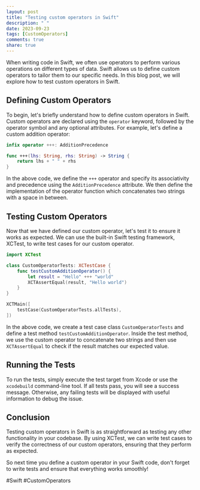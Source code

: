 ```yaml
---
layout: post
title: "Testing custom operators in Swift"
description: " "
date: 2023-09-23
tags: [CustomOperators]
comments: true
share: true
---
```


When writing code in Swift, we often use operators to perform various operations on different types of data. Swift allows us to define custom operators to tailor them to our specific needs. In this blog post, we will explore how to test custom operators in Swift.

## Defining Custom Operators

To begin, let's briefly understand how to define custom operators in Swift. Custom operators are declared using the `operator` keyword, followed by the operator symbol and any optional attributes. For example, let's define a custom addition operator:

```swift
infix operator +++: AdditionPrecedence

func +++(lhs: String, rhs: String) -> String {
    return lhs + " " + rhs
}
```

In the above code, we define the `+++` operator and specify its associativity and precedence using the `AdditionPrecedence` attribute. We then define the implementation of the operator function which concatenates two strings with a space in between.

## Testing Custom Operators

Now that we have defined our custom operator, let's test it to ensure it works as expected. We can use the built-in Swift testing framework, XCTest, to write test cases for our custom operator.

```swift
import XCTest

class CustomOperatorTests: XCTestCase {
    func testCustomAdditionOperator() {
        let result = "Hello" +++ "world"
        XCTAssertEqual(result, "Hello world")
    }
}

XCTMain([
    testCase(CustomOperatorTests.allTests),
])
```

In the above code, we create a test case class `CustomOperatorTests` and define a test method `testCustomAdditionOperator`. Inside the test method, we use the custom operator to concatenate two strings and then use `XCTAssertEqual` to check if the result matches our expected value.

## Running the Tests

To run the tests, simply execute the test target from Xcode or use the `xcodebuild` command-line tool. If all tests pass, you will see a success message. Otherwise, any failing tests will be displayed with useful information to debug the issue.

## Conclusion

Testing custom operators in Swift is as straightforward as testing any other functionality in your codebase. By using XCTest, we can write test cases to verify the correctness of our custom operators, ensuring that they perform as expected.

So next time you define a custom operator in your Swift code, don't forget to write tests and ensure that everything works smoothly!

#Swift #CustomOperators